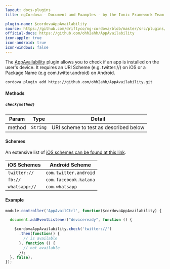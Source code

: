 ```yaml
---
layout: docs-plugins
title: ngCordova - Document and Examples - by the Ionic Framework Team

plugin-name: $cordovaAppAvailability
source: https://github.com/driftyco/ng-cordova/blob/master/src/plugins/appAvailability.js
official-docs: https://github.com/ohh2ahh/AppAvailability
icon-apple: true
icon-android: true
icon-windows: false
---
```


The [AppAvailability](https://github.com/ohh2ahh/AppAvailability) plugin allows you to check if an app is installed on the user's device. It requires an URI Scheme (e.g. twitter://) on iOS or a Package Name (e.g com.twitter.android) on Android.

```bash
cordova plugin add https://github.com/ohh2ahh/AppAvailability.git
```

#### Methods

##### `check(method)`

| Param        | Type           | Detail  |
| ------------ |----------------| --------|
| method       | `String`       | URI scheme to test as described below |


#### Schemes

An extensive list of [iOS schemes can be found at this link](http://wiki.akosma.com/IPhone_URL_Schemes). 

| iOS Schemes     | Android Scheme |
| --------------- |----------------|
| `twitter://`    | `com.twitter.android` |
| `fb://`         | `com.facebook.katana` |
| `whatsapp://`   | `com.whatsapp` |



#### Example

```javascript
module.controller('AppAvailCtrl', function($cordovaAppAvailability) {

  document.addEventListener("deviceready", function () {

    $cordovaAppAvailability.check('twitter://')
      .then(function() {
        // is available
      }, function () {
        // not available
      });
  }, false);
});
```
